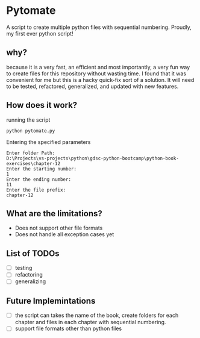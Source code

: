 # Pytomate
A script to create multiple python files with sequential numbering.
Proudly, my first ever python script!

## why?
because it is a very fast, an efficient and most importantly, a very fun way to create files for this repository without wasting time. I found that it was convenient for me but this is a hacky quick-fix sort of a solution. It will need to be tested, refactored, generalized, and updated with new features.

## How does it work?

running the script
```
python pytomate.py
```
Entering the specified parameters
```
Enter folder Path: 
D:\Projects\vs-projects\python\gdsc-python-bootcamp\python-book-exercises\chapter-12
Enter the starting number: 
1
Enter the ending number: 
11
Enter the file prefix: 
chapter-12
```


## What are the limitations?
* Does not support other file formats
* Does not handle all exception cases yet

## List of TODOs
- [ ] testing
- [ ] refactoring
- [ ] generalizing

## Future Implemintations
- [ ] the script can takes the name of the book, create folders for each chapter and files in each chapter with sequential numbering.
- [ ] support file formats other than python files
